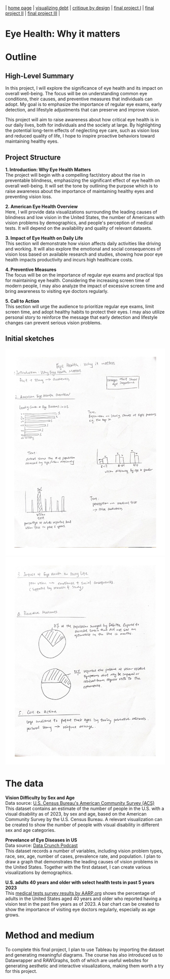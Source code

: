 | [home page](https://bingjie6.github.io/tswd-portfolio/) | [visualizing debt](visualizing-government-debt) | [critique by design](critique-by-design) | [final project I](final-project-part-one) | [final project II](final-project-part-two) | [final project III](final-project-part-three) |

# Eye Health: Why it matters

# Outline

## High-Level Summary
In this project, I will explore the significance of eye health and its impact on overall well-being. The focus will be on understanding common eye conditions, their causes, and preventive measures that individuals can adopt. My goal is to emphasize the importance of regular eye exams, early detection, and lifestyle adjustments that can preserve and improve vision.

This project will aim to raise awareness about how critical eye health is in our daily lives, both for individuals and the society at large. By highlighting the potential long-term effects of neglecting eye care, such as vision loss and reduced quality of life, I hope to inspire proactive behaviors toward maintaining healthy eyes.

## Project Structure
**1. Introduction: Why Eye Health Matters** <br />
The project will begin with a compelling fact/story about the rise in preventable blindness, emphasizing the significant effect of eye health on overall well-being. It will set the tone by outlining the purpose which is to raise awareness about the importance of maintaining healthy eyes and preventing vision loss.

**2. American Eye Health Overview** <br />
Here, I will provide data visualizations surrounding the leading causes of blindness and low vision in the United States, the number of Americans with vision problems by demographics, and people's perception of medical tests. It will depend on the availability and quality of relevant datasets.

**3. Impact of Eye Health on Daily Life** <br />
This section will demonstrate how vision affects daily activities like driving and working. It will also explore the emotional and social consequences of vision loss based on available research and studies, showing how poor eye health impacts productivity and incurs high healthcare costs.

**4. Preventive Measures** <br />
The focus will be on the importance of regular eye exams and practical tips for maintaining eye health. Considering the increasing screen time of modern people, I may also analyze the impact of excessive screen time and bring awareness to visiting eye doctors regularly.

**5. Call to Action** <br />
This section will urge the audience to prioritize regular eye exams, limit screen time, and adopt healthy habits to protect their eyes. I may also utilize personal story to reinforce the message that early detection and lifestyle changes can prevent serious vision problems.

## Initial sketches
![Sketch](final-project-sketch-1.jpg)
![Sketch Continue](final-project-sketch-2.jpg)

# The data
**Vision Difficulty by Sex and Age** <br />
Data source: [U.S. Census Bureau's American Community Survey (ACS)](https://data.census.gov/table/ACSDT1Y2023.B18103?q=B18103:%20Sex%20by%20Age%20by%20Vision%20Difficulty) <br />
This dataset contains an estimate of the number of people in the U.S. with a visual disability as of 2023, by sex and age, based on the American Community Survey by the U.S. Census Bureau. A relevant visualization can be created to show the number of people with visual disability in different sex and age categories.

**Prevelance of Eye Diseases in US** <br />
Data source: [Data Crunch Podcast](https://data.world/datacrunch/prevalence-of-vision-problems-in-the-u-s/workspace/file?filename=Prevelance+of+Eye+Diseases+in+US.xlsx) <br />
This dataset records a number of variables, including vision problem types, race, sex, age, number of cases, prevalence rate, and population. I plan to draw a graph that demonstrates the leading causes of vision problems in the United States. Together with the first dataset, I can create various visualizations by demographics.

**U.S. adults 40 years and older with select health tests in past 5 years 2023** <br />
This [medical tests survey results by AARP.org](medical-tests-survey-results) shows the percentage of adults in the United States aged 40 years and older who reported having a vision test in the past five years as of 2023. A bar chart can be created to show the importance of visiting eye doctors regularly, especially as age grows.

# Method and medium
To complete this final project, I plan to use Tableau by importing the dataset and generating meaningful diagrams. The course has also introduced us to Datawrapper and RAWGraphs, both of which are useful websites for generating aesthetic and interactive visualizations, making them worth a try for this project.
